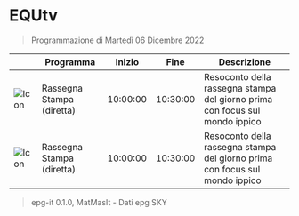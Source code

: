 # EQUtv
> Programmazione di Martedì 06 Dicembre 2022

||Programma|Inizio|Fine|Descrizione|
|---|---|---|---|---|
|![Icon](https://guidatv.sky.it/uuid/SportCalcio_Cover_JgZRMKTlp.png)|Rassegna Stampa (diretta)|10:00:00|10:30:00|Resoconto della rassegna stampa del giorno prima con focus sul mondo ippico
|![Icon](https://guidatv.sky.it/uuid/SportCalcio_Cover_JgZRMKTlp.png)|Rassegna Stampa (diretta)|10:00:00|10:30:00|Resoconto della rassegna stampa del giorno prima con focus sul mondo ippico



 > epg-it 0.1.0, MatMasIt - Dati epg SKY